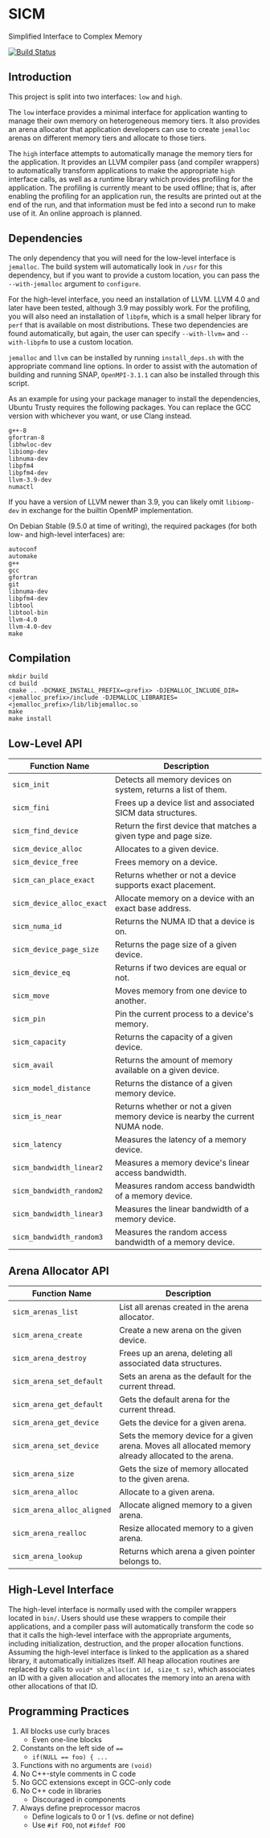 # SICM
Simplified Interface to Complex Memory

[![Build Status](https://travis-ci.org/lanl/SICM.svg?branch=master)](https://travis-ci.org/lanl/SICM)

## Introduction
This project is split into two interfaces: `low` and `high`.

The `low` interface provides a minimal interface for application wanting to
manage their own memory on heterogeneous memory tiers. It also provides an
arena allocator that application developers can use to create `jemalloc` arenas
on different memory tiers and allocate to those tiers.

The `high` interface attempts to automatically manage the memory tiers for the
application. It provides an LLVM compiler pass (and compiler wrappers) to
automatically transform applications to make the appropriate `high` interface
calls, as well as a runtime library which provides profiling for the
application.  The profiling is currently meant to be used offline; that is,
after enabling the profiling for an application run, the results are printed
out at the end of the run, and that information must be fed into a second run
to make use of it. An online approach is planned.

## Dependencies

The only dependency that you will need for the low-level interface is
`jemalloc`. The build system will automatically look in `/usr` for this
dependency, but if you want to provide a custom location, you can pass the
`--with-jemalloc` argument to `configure`.

For the high-level interface, you need an installation of LLVM. LLVM 4.0 and
later have been tested, although 3.9 may possibly work. For the profiling, you
will also need an installation of `libpfm`, which is a small helper library for
`perf` that is available on most distributions. These two dependencies are
found automatically, but again, the user can specify `--with-llvm=` and
`--with-libpfm` to use a custom location.

`jemalloc` and `llvm` can be installed by running `install_deps.sh` with
the appropriate command line options. In order to assist with the automation
of building and running SNAP, `OpenMPI-3.1.1` can also be installed through
this script.

As an example for using your package manager to install the dependencies,
Ubuntu Trusty requires the following packages.  You can replace the GCC version
with whichever you want, or use Clang instead.
```
g++-8
gfortran-8
libhwloc-dev
libiomp-dev
libnuma-dev
libpfm4
libpfm4-dev
llvm-3.9-dev
numactl
```
If you have a version of LLVM newer than 3.9, you can likely omit `libiomp-dev`
in exchange for the builtin OpenMP implementation.

On Debian Stable (9.5.0 at time of writing), the required packages (for both
low- and high-level interfaces) are:
```
autoconf
automake
g++
gcc
gfortran
git
libnuma-dev
libpfm4-dev
libtool
libtool-bin
llvm-4.0
llvm-4.0-dev
make
```

## Compilation
```
mkdir build
cd build
cmake .. -DCMAKE_INSTALL_PREFIX=<prefix> -DJEMALLOC_INCLUDE_DIR=<jemalloc_prefix>/include -DJEMALLOC_LIBRARIES=<jemalloc_prefix>/lib/libjemalloc.so
make
make install
```

## Low-Level API
| Function Name | Description |
|---------------|-------------|
| `sicm_init`  | Detects all memory devices on system, returns a list of them. |
| `sicm_fini`  | Frees up a device list and associated SICM data structures. |
| `sicm_find_device` | Return the first device that matches a given type and page size. |
| `sicm_device_alloc` | Allocates to a given device. |
| `sicm_device_free` | Frees memory on a device. |
| `sicm_can_place_exact` | Returns whether or not a device supports exact placement. |
| `sicm_device_alloc_exact` | Allocate memory on a device with an exact base address. |
| `sicm_numa_id` | Returns the NUMA ID that a device is on. |
| `sicm_device_page_size` | Returns the page size of a given device. |
| `sicm_device_eq` | Returns if two devices are equal or not. |
| `sicm_move`| Moves memory from one device to another. |
| `sicm_pin` | Pin the current process to a device's memory. |
| `sicm_capacity` | Returns the capacity of a given device. |
| `sicm_avail` | Returns the amount of memory available on a given device. |
| `sicm_model_distance` | Returns the distance of a given memory device. |
| `sicm_is_near` | Returns whether or not a given memory device is nearby the current NUMA node. |
| `sicm_latency` | Measures the latency of a memory device. |
| `sicm_bandwidth_linear2` | Measures a memory device's linear access bandwidth. |
| `sicm_bandwidth_random2` | Measures random access bandwidth of a memory device. |
| `sicm_bandwidth_linear3` | Measures the linear bandwidth of a memory device. |
| `sicm_bandwidth_random3` | Measures the random access bandwidth of a memory device. |

## Arena Allocator API
| Function Name | Description |
|---------------|-------------|
| `sicm_arenas_list` | List all arenas created in the arena allocator. |
| `sicm_arena_create` | Create a new arena on the given device. |
| `sicm_arena_destroy` | Frees up an arena, deleting all associated data structures. |
| `sicm_arena_set_default` | Sets an arena as the default for the current thread. |
| `sicm_arena_get_default` | Gets the default arena for the current thread. |
| `sicm_arena_get_device` | Gets the device for a given arena. |
| `sicm_arena_set_device` | Sets the memory device for a given arena. Moves all allocated memory already allocated to the arena. |
| `sicm_arena_size` | Gets the size of memory allocated to the given arena. |
| `sicm_arena_alloc` | Allocate to a given arena. |
| `sicm_arena_alloc_aligned` | Allocate aligned memory to a given arena. |
| `sicm_arena_realloc` | Resize allocated memory to a given arena. |
| `sicm_arena_lookup` | Returns which arena a given pointer belongs to. |

## High-Level Interface
The high-level interface is normally used with the compiler wrappers located in
`bin/`. Users should use these wrappers to compile their applications, and a
compiler pass will automatically transform the code so that it calls the
high-level interface with the appropriate arguments, including initialization,
destruction, and the proper allocation functions. Assuming the high-level
interface is linked to the application as a shared library, it automatically
initializes itself.  All heap allocation routines are replaced by calls to
`void* sh_alloc(int id, size_t sz)`, which associates an ID with a given
allocation and allocates the memory into an arena with other allocations of
that ID.

## Programming Practices
1. All blocks use curly braces
   - Even one-line blocks
2. Constants on the left side of `==`
   - `if(NULL == foo) { ...`
3. Functions with no arguments are `(void)`
4. No C++-style comments in C code
5. No GCC extensions except in GCC-only code
6. No C++ code in libraries
   - Discouraged in components
7. Always define preprocessor macros
   - Define logicals to 0 or 1 (vs. define or not define)
   - Use `#if FOO`, not `#ifdef FOO`
